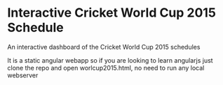 # Interactive Cricket World Cup 2015 Schedule

An interactive dashboard of the Cricket World Cup 2015 schedules

It is a static angular webapp so if you are looking to learn angularjs just clone the repo and open worlcup2015.html, no need to run any local webserver

